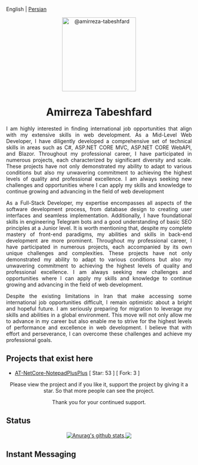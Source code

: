 English | [Persian](./README.fa-IR.md) 

<p align="center">
	<img class="avatar rounded-2 avatar-user" src="https://avatars.githubusercontent.com/u/29227919?s=400&amp;u=41be4e9f240b912710db8e9004ad888a293077b1&amp;v=4" width="200" height="200" alt="@amirreza-tabeshfard">
</p>

<h1 align="center">
  Amirreza Tabeshfard
</h1>

<div>
	<p align="justify">
		I am highly interested in finding international job opportunities that align with my extensive skills in web development. As a Mid-Level Web Developer, I have diligently developed a comprehensive set of technical skills in areas such as C#, ASP.NET CORE MVC, ASP.NET CORE WebAPI, and Blazor. Throughout my professional career, I have participated in numerous projects, each characterized by significant diversity and scale. These projects have not only demonstrated my ability to adapt to various conditions but also my unwavering commitment to achieving the highest levels of quality and professional excellence. I am always seeking new challenges and opportunities where I can apply my skills and knowledge to continue growing and advancing in the field of web development
	</p>
	<p align="justify">
		As a Full-Stack Developer, my expertise encompasses all aspects of the software development process, from database design to creating user interfaces and seamless implementation. Additionally, I have foundational skills in engineering Telegram bots and a good understanding of basic SEO principles at a Junior level. It is worth mentioning that, despite my complete mastery of front-end paradigms, my abilities and skills in back-end development are more prominent. Throughout my professional career, I have participated in numerous projects, each accompanied by its own unique challenges and complexities. These projects have not only demonstrated my ability to adapt to various conditions but also my unwavering commitment to achieving the highest levels of quality and professional excellence. I am always seeking new challenges and opportunities where I can apply my skills and knowledge to continue growing and advancing in the field of web development.
	</p>
	<p align="justify">
		Despite the existing limitations in Iran that make accessing some international job opportunities difficult, I remain optimistic about a bright and hopeful future. I am seriously preparing for migration to leverage my skills and abilities in a global environment. This move will not only allow me to advance in my career but also enable me to strive for the highest levels of performance and excellence in web development. I believe that with effort and perseverance, I can overcome these challenges and achieve my professional goals.
	</p>
</div>

## Projects that exist here
* [AT-NetCore-NotepadPlusPlus](https://github.com/amirreza-tabeshfard/AT-NetCore-NotepadPlusPlus) [ Star: 53 ] [ Fork: 3 ]

<p align="center">
  Please view the project and if you like it, support the project by giving it a star. So that more people can see the project.
</p>
<p align="center">
  Thank you for your continued support.
</p>

## Status
<!-- https://github.com/anuraghazra/github-readme-stats/blob/master/themes/README.md -->
<div align="center">
	<a href="https://github.com/amirreza-tabeshfard/github-readme-stats">
		<img align="center" src="https://github-readme-stats.vercel.app/api?username=amirreza-tabeshfard&show_icons=true&include_all_commits=true&theme=radical&hide_border=true" alt="Anurag's github stats" />
  	</a>
	<a href="https://github.com/amirreza-tabeshfard/github-readme-stats">
 		<img align="center" src="https://github-readme-stats.vercel.app/api/top-langs/?username=amirreza-tabeshfard&layout=compact&theme=tokyonight&hide_border=true" />
	</a>
</div>

## Instant Messaging
<div align="center">
    <!--
	    <a style="text-decoration:none;" href="https://www.instagram.com/amirreza.tabeshfard" target="_blank" rel="noopener">
		<img src="https://cdn.icon-icons.com/icons2/2858/PNG/512/instagram_ig_logo_icon_181651.png" style="width: 50px; heigth: 50px;" title="Instagram" />
	    </a>
	    <a style="text-decoration:none;" href="https://api.whatsapp.com/send?phone=+989126210946" target="_blank" rel="noopener">
		<img src="https://cdn.icon-icons.com/icons2/2858/PNG/512/whatsapp_logo_icon_181644.png" style="width: 50px; heigth: 50px;" title="Whatsapp" />
	    </a>
	    <a style="text-decoration:none;" href="https://www.facebook.com/Amirreza.Tabeshfard.1367" target="_blank" rel="noopener">
		<img src="https://cdn.icon-icons.com/icons2/2858/PNG/512/facebook_logo_icon_181652.png" style="width: 50px; heigth: 50px;" title="Facebook" />
	    </a>
	    <a style="text-decoration:none;" href="#" target="_blank" rel="noopener">
		<img src="https://cdn.icon-icons.com/icons2/2858/PNG/512/youtube_logo_icon_181643.png" style="width: 50px; heigth: 50px;" title="Youtube" />
	    </a>
	    <a style="text-decoration:none;" href="#" target="_blank" rel="noopener">
		<img src="https://cdn.icon-icons.com/icons2/2858/PNG/512/email_mail_icon_181653.png" style="width: 50px; heigth: 50px;" title="Email" />
	    </a>
	    <a style="text-decoration:none;" href="#" target="_blank" rel="noopener">
		<img src="https://cdn.icon-icons.com/icons2/2858/PNG/512/site_web_network_icon_181647.png" style="width: 50px; heigth: 50px;" title="Website" />
	    </a>
	    <a style="text-decoration:none;" href="#" target="_blank" rel="noopener">
		<img src="https://cdn.icon-icons.com/icons2/2858/PNG/512/local_placeholder_map_marker_icon_181649.png" style="width: 50px; heigth: 50px;" title="Placeholder (Local)" />
	    </a>
	    <a style="text-decoration:none;" href="#" target="_blank" rel="noopener">
		<img src="https://cdn.icon-icons.com/icons2/2858/PNG/512/twitter_logo_icon_181645.png" style="width: 50px; heigth: 50px;" title="Twitter" />
	    </a>
	    <a style="text-decoration:none;" href="https://join.skype.com/invite/FamxfW2QwJcM" target="_blank" rel="noopener">
		<img src="https://cdn.icon-icons.com/icons2/2858/PNG/512/skype_logo_icon_181646.png" style="width: 50px; heigth: 50px;" title="Skype" />
	    </a>
	    <a style="text-decoration:none;" href="#" target="_blank" rel="noopener">
		<img src="https://cdn.icon-icons.com/icons2/2858/PNG/512/blog_rss_logo_icon_181654.png" style="width: 50px; heigth: 50px;" title="Blog (RSS)" />
	    </a>
	    <a style="text-decoration:none;" href="#" target="_blank" rel="noopener">
		<img src="https://cdn.icon-icons.com/icons2/2858/PNG/512/pinterest_logo_icon_181648.png" style="width: 50px; heigth: 50px;" title="Pinterest" />
	    </a>
	    <a style="text-decoration:none;" href="https://www.linkedin.com/in/amirreza-tabeshfard/" target="_blank" rel="noopener">
		<img src="https://cdn.icon-icons.com/icons2/2858/PNG/512/in_linkedin_logo_icon_181650.png" style="width: 50px; heigth: 50px;" title="LinkedIn" />
	    </a>
	    <a style="text-decoration:none;" href="#" target="_blank" rel="noopener">
		<img src="https://cdn.icon-icons.com/icons2/2858/PNG/512/be_behance_logo_icon_181655.png" style="width: 50px; heigth: 50px;" title="Be (behance)" />
	    </a>
    -->
</div>
